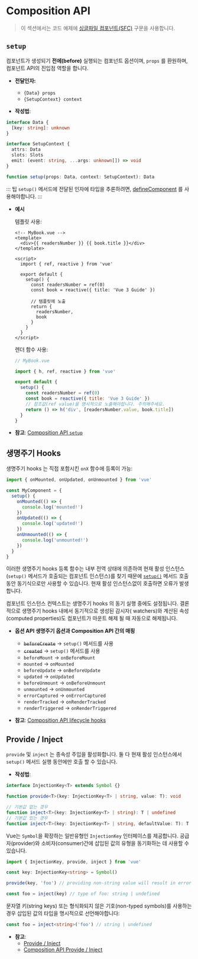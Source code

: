 # Composition API

> 이 섹션에서는 코드 예제에 [싱글파일 컴포넌트(SFC)](../guide/single-file-component.html) 구문을 사용합니다.

## `setup`

컴포넌트가 생성되기 <strong>전에(before)</strong> 실행되는 컴포넌트 옵션이며, <code>props</code> 를 환원하며, 컴포넌트 API의 진입점 역할을 합니다.

- **전달인자:**

    - `{Data} props`
    - `{SetupContext} context`

- <strong>작성법</strong>:

```ts
interface Data {
  [key: string]: unknown
}

interface SetupContext {
  attrs: Data
  slots: Slots
  emit: (event: string, ...args: unknown[]) => void
}

function setup(props: Data, context: SetupContext): Data
```

::: 팁 `setup()` 메서드에 전달된 인자에 타입을 추론하려면, [defineComponent](global-api.html#definecomponent) 를 사용해야합니다. :::

- **예시**

    템플릿 사용:

    ```vue-html
    <!-- MyBook.vue -->
    <template>
      <div>{{ readersNumber }} {{ book.title }}</div>
    </template>

    <script>
      import { ref, reactive } from 'vue'

      export default {
        setup() {
          const readersNumber = ref(0)
          const book = reactive({ title: 'Vue 3 Guide' })

          // 템플릿에 노출
          return {
            readersNumber,
            book
          }
        }
      }
    </script>
    ```

    렌더 함수 사용:

    ```js
    // MyBook.vue

    import { h, ref, reactive } from 'vue'

    export default {
      setup() {
        const readersNumber = ref(0)
        const book = reactive({ title: 'Vue 3 Guide' })
        // 참조값(ref value)을 명시적으로 노출해야합니다. 주의해주세요.
        return () => h('div', [readersNumber.value, book.title])
      }
    }
    ```

- **참고**: [Composition API `setup`](../guide/composition-api-setup.html)

## 생명주기 Hooks

생명주기 hooks 는 직접 포함시킨 `onX` 함수에 등록이 가능:

```js
import { onMounted, onUpdated, onUnmounted } from 'vue'

const MyComponent = {
  setup() {
    onMounted(() => {
      console.log('mounted!')
    })
    onUpdated(() => {
      console.log('updated!')
    })
    onUnmounted(() => {
      console.log('unmounted!')
    })
  }
}
```

이러한 생명주기 hooks 등록 함수는 내부 전역 상태에 의존하여 현재 활성 인스턴스(`setup()` 메서드가 호출되는 컴포넌트 인스턴스)를 찾기 때문에 <a href="#setup" data-md-type="link">`setup()`</a> 메서드 호출동안 동기식으로만 사용할 수 있습니다. 현재 활성 인스턴스없이 호출하면 오류가 발생합니다.

컴포넌트 인스턴스 컨텍스트는 생명주기 hooks 의 동기 실행 중에도 설정됩니다. 결론적으로 생명주기 hooks 내에서 동기적으로 생성된 감시자( watchers)와 계산된 속성(computed properties)도 컴포넌트가 마운트 해제 될 때 자동으로 해제됩니다.

- **옵션 API 생명주기 옵션과 Composition API 간의 매핑**

    - ~~`beforeCreate`~~ -> `setup()` 메서드를 사용
    - ~~`created`~~ -> `setup()` 메서드를 사용
    - `beforeMount` -> `onBeforeMount`
    - `mounted` -> `onMounted`
    - `beforeUpdate` -> `onBeforeUpdate`
    - `updated` -> `onUpdated`
    - `beforeUnmount` -> `onBeforeUnmount`
    - `unmounted` -> `onUnmounted`
    - `errorCaptured` -> `onErrorCaptured`
    - `renderTracked` -> `onRenderTracked`
    - `renderTriggered` -> `onRenderTriggered`

- **참고**: [Composition API lifecycle hooks](../guide/composition-api-lifecycle-hooks.html)

## Provide / Inject

`provide` 및 <code>inject</code> 는 종속성 주입을 활성화합니다. 둘 다 현재 활성 인스턴스에서 <a><code>setup()</code></a> 메서드 실행 동안에만 호출 할 수 있습니다.

- **작성법**:

```ts
interface InjectionKey<T> extends Symbol {}

function provide<T>(key: InjectionKey<T> | string, value: T): void

// 기본값 없는 경우
function inject<T>(key: InjectionKey<T> | string): T | undefined
// 기본값 있는 경우
function inject<T>(key: InjectionKey<T> | string, defaultValue: T): T
```

Vue는 `Symbol`을 확장하는 일반유형인 `InjectionKey` 인터페이스를 제공합니다. 공급자(provider)와 소비자(consumer)간에 삽입된 값의 유형을 동기화하는 데 사용할 수 있습니다.

```ts
import { InjectionKey, provide, inject } from 'vue'

const key: InjectionKey<string> = Symbol()

provide(key, 'foo') // providing non-string value will result in error

const foo = inject(key) // type of foo: string | undefined
```

문자열 키(string keys) 또는 형식화되지 않은 기호(non-typed symbols)를 사용하는 경우 삽입된 값의 타입을 명시적으로 선언해야합니다:

```ts
const foo = inject<string>('foo') // string | undefined
```

- **참고**:
    - [Provide / Inject](../guide/component-provide-inject.html)
    - [Composition API Provide / Inject](../guide/composition-api-provide-inject.html)
